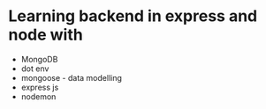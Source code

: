 # Learning backend in express and node with 

- MongoDB
- dot env
- mongoose - data modelling
- express js
- nodemon